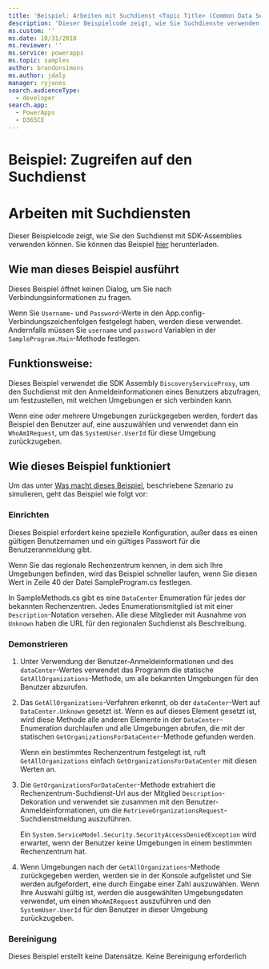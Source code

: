 ```yaml
---
title: 'Beispiel: Arbeiten mit Suchdienst <Topic Title> (Common Data Service) | Microsoft Docs'
description: 'Dieser Beispielcode zeigt, wie Sie Suchdienste verwenden können.'
ms.custom: ''
ms.date: 10/31/2018
ms.reviewer: ''
ms.service: powerapps
ms.topic: samples
author: brandonsimons
ms.author: jdaly
manager: ryjones
search.audienceType:
  - developer
search.app:
  - PowerApps
  - D365CE
---
```

# <a name="sample-access-the-discovery-service"></a>Beispiel: Zugreifen auf den Suchdienst

# <a name="work-with-discovery-service"></a>Arbeiten mit Suchdiensten 
Dieser Beispielcode zeigt, wie Sie den Suchdienst mit SDK-Assemblies verwenden können. Sie können das Beispiel [hier](https://github.com/Microsoft/PowerApps-Samples/tree/master/cds/orgsvc/C%23/DiscoveryService) herunterladen.

## <a name="how-to-run-this-sample"></a>Wie man dieses Beispiel ausführt

Dieses Beispiel öffnet keinen Dialog, um Sie nach Verbindungsinformationen zu fragen.

Wenn Sie `Username`- und `Password`-Werte in den App.config-Verbindungszeichenfolgen festgelegt haben, werden diese verwendet. Andernfalls müssen Sie `username` und `password` Variablen in der `SampleProgram.Main`-Methode festlegen.

## <a name="what-this-sample-does"></a>Funktionsweise:

Dieses Beispiel verwendet die SDK Assembly `DiscoveryServiceProxy`, um den Suchdienst mit den Anmeldeinformationen eines Benutzers abzufragen, um festzustellen, mit welchen Umgebungen er sich verbinden kann.

Wenn eine oder mehrere Umgebungen zurückgegeben werden, fordert das Beispiel den Benutzer auf, eine auszuwählen und verwendet dann ein `WhoAmIRequest`, um das `SystemUser.UserId` für diese Umgebung zurückzugeben.

## <a name="how-this-sample-works"></a>Wie dieses Beispiel funktioniert

Um das unter [Was macht dieses Beispiel](#what-this-sample-does), beschriebene Szenario zu simulieren, geht das Beispiel wie folgt vor:

### <a name="setup"></a>Einrichten

Dieses Beispiel erfordert keine spezielle Konfiguration, außer dass es einen gültigen Benutzernamen und ein gültiges Passwort für die Benutzeranmeldung gibt.

Wenn Sie das regionale Rechenzentrum kennen, in dem sich Ihre Umgebungen befinden, wird das Beispiel schneller laufen, wenn Sie diesen Wert in Zeile 40 der Datei SampleProgram.cs festlegen.

In SampleMethods.cs gibt es eine `DataCenter` Enumeration für jedes der bekannten Rechenzentren. Jedes Enumerationsmitglied ist mit einer `Description`-Notation versehen. Alle diese Mitglieder mit Ausnahme von `Unknown` haben die URL für den regionalen Suchdienst als Beschreibung. 


### <a name="demonstrate"></a>Demonstrieren

1. Unter Verwendung der Benutzer-Anmeldeinformationen und des `dataCenter`-Wertes verwendet das Programm die statische `GetAllOrganizations`-Methode, um alle bekannten Umgebungen für den Benutzer abzurufen.
1. Das `GetAllOrganizations`-Verfahren erkennt, ob der `dataCenter`-Wert auf `DataCenter.Unknown` gesetzt ist. Wenn es auf dieses Element gesetzt ist, wird diese Methode alle anderen Elemente in der `DataCenter`-Enumeration durchlaufen und alle Umgebungen abrufen, die mit der statischen `GetOrganizationsForDataCenter`-Methode gefunden werden.

    Wenn ein bestimmtes Rechenzentrum festgelegt ist, ruft `GetAllOrganizations` einfach `GetOrganizationsForDataCenter` mit diesen Werten an.

1. Die `GetOrganizationsForDataCenter`-Methode extrahiert die Rechenzentrum-Suchdienst-Url aus der Mitglied `Description`-Dekoration und verwendet sie zusammen mit den Benutzer-Anmeldeinformationen, um die `RetrieveOrganizationsRequest`-Suchdienstmeldung auszuführen.

    Ein `System.ServiceModel.Security.SecurityAccessDeniedException` wird erwartet, wenn der Benutzer keine Umgebungen in einem bestimmten Rechenzentrum hat.

1. Wenn Umgebungen nach der `GetAllOrganizations`-Methode zurückgegeben werden, werden sie in der Konsole aufgelistet und Sie werden aufgefordert, eine durch Eingabe einer Zahl auszuwählen. Wenn Ihre Auswahl gültig ist, werden die ausgewählten Umgebungsdaten verwendet, um einen `WhoAmIRequest` auszuführen und den `SystemUser.UserId` für den Benutzer in dieser Umgebung zurückzugeben.

### <a name="clean-up"></a>Bereinigung

Dieses Beispiel erstellt keine Datensätze. Keine Bereinigung erforderlich
